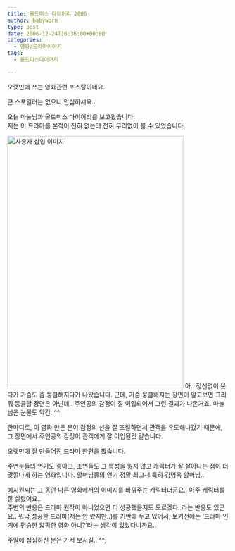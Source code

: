 ```yaml
---
title: 올드미스 다이어리 2006
author: babyworm
type: post
date: 2006-12-24T16:36:00+00:00
categories:
  - 영화/드라마이야기
tags:
  - 올드미스다이어리

---
```

오랫만에 쓰는 영화관련 포스팅이네요..

큰 스포일러는 없으니 안심하세요..

오늘 마눌님과 올드미스 다이어리를 보고왔습니다.  
저는 이 드라마를 본적이 전혀 없는데 전혀 무리없이 볼 수 있었습니다. 

<img loading="lazy" decoding="async" src="https://i0.wp.com/babyworm.net/wordpress/wp-content/uploads/1/cfile9.uf.1758CA4E4D6A7ACE304103.jpg?resize=400%2C573" class="aligncenter" width="400" height="573" alt="사용자 삽입 이미지" data-recalc-dims="1" />  
아.. 정신없이 웃다가 가슴도 좀 뭉클해지다가 나왔습니다.  
근데, 가슴 뭉클해지는 장면이 알고보면 그리 뭐 뭉클할 장면은 아닌데.. 주인공의 감정이 잘 이입되어서 그런 결과가 나온거죠. 마눌님은 눈물도 약간..^^

한마디로, 이 영화 만든 분이 감정의 선을 잘 조절하면서 관객을 유도해나갔기 때문에, 그 장면에서 주인공의 감정이 관객에게 잘 이입된것 같습니다. 

오랫만에 잘 만들어진 드라마 한편을 봤습니다. 

주연분들의 연기도 좋아고, 조연들도 그 특성을 잃지 않고 캐릭터가 잘 살아나는 점이 더 맛깔나게 하는 영화입니다. 할머님들의 연기 정말 최고~! 특히 김영옥 할머님..

예지원씨는 그 동안 다른 영화에서의 이미지를 바꿔주는 캐릭터더군요.. 아주 캐릭터를 잘 살렸어요..  
주변의 반응은 드라마 원작이 아니었으면 더 성공했을지도 모르겠다..라는 반응도 있군요.. 워낙 성공한 드라마(저는 안 봤지만..)를 기반에 두고 있어서, 보기전에는 &#8216;드라마 인기에 편승한 얇팍한 영화 아냐?&#8217;라는 생각이 있었다니까요..

주말에 심심하신 분은 가서 보시길.. ^^;